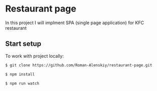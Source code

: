 # Restaurant page

In this project I will implment SPA (single page application) for KFC restaurant

## Start setup

To work with project locally: 
```bash
$ git clone https://github.com/Roman-Alenskiy/restaurant-page.git
```

```bash
$ npm install
```

```bash
$ npm run watch
```